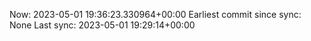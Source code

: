 Now: 2023-05-01 19:36:23.330964+00:00 Earliest commit since sync: None Last sync: 2023-05-01 19:29:14+00:00
